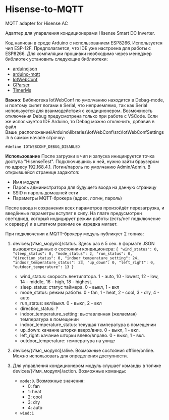 # Hisense-to-MQTT
MQTT adapter for Hisense AC

Адаптер для упарвления кондиционерами Hisense Smart DC Inverter.

Код написан в среде Arduino с использованием ESP8266. Используется чип ESP-12F. Предполагается, что IDE уже настроена для работы с ESP8266. Для компиляции прошивки необходимо через менеджер библиотек установить следующие библиотеки:
- [arduinojson](https://arduinojson.org/)
- [arduino-mqtt](https://github.com/256dpi/arduino-mqtt)
- [IotWebConf](https://github.com/prampec/IotWebConf)
- [GParser](https://github.com/GyverLibs/GParser)
- [TimerMs](https://github.com/GyverLibs/TimerMs)

**Важно:**
Библиотека IotWebConf по умолчанию находится в Debag-mode, и поэтому сыпет логами в Serial, что неприемлемо, так как Serial используется для взаимодействия с кондиционером. Возможность отключения Debug предусмотрена только при работе с VSCode. Если же используется IDE Arduino, то Debag можно отключить, добавив в файл Ваше_расположение\Arduino\libraries\IotWebConf\src\IotWebConfSettings.h в самом начале строчку:

`#define IOTWEBCONF_DEBUG_DISABLED`

**Использование**
После загрузки в чип и запуска инициируется точка доступа "HisenseTest". Подключившись к ней, нужно зайти браузером по адресу 192.168.4.1. Логин/пароль по умолчанию Admin/Admin. В открывшейся странице задаются:
- Имя модуля
- Пароль администратора для будущего входа на данную страницу
- SSID и пароль домашней сети
- Параметры MQTT-брокера (адрес, логин, пароль)

После ввода и сохранения всех параметров произойдёт перезагрузка, и введённые параметры вступят в силу.
На плате предусмотрен светодиод, который индицирует режим работы (есть/нет подключение к серверу) и в штатном режиме он изредка мигает.

При подключении к MQTT-брокеру модуль публикует 2 топика:
1. devices/{Имя_модуля}/status. Здесь раз в 5 сек. в формате JSON выводятся данные о состоянии кондиционера:
   `{
    "wind_status": 0,
    "sleep_status": 0,
    "mode_status": 2,
    "run_status": 0,
    "direction_status": 0,
    "indoor_temperature_setting": 24,
    "indoor_temperature_status": 23,
    "up_down": 0,
    "left_right": 0,
    "outdoor_temperature": 13
    }`
    
    - wind_status: скорость вентилятора. 1 - auto, 10 - lowest, 12 - low, 14 - middle, 16 - high, 18 - highest.
    - sleep_status: статус таймера. 0 - выкл, 1 - вкл
    - mode_status: режим работы. 0 - fan, 1 - heat, 2 - cool, 3 - dry, 4 - auto
    - run_status: вкл/выкл. 0 - выкл, 2 - вкл
    - direction_status: ?
    - indoor_temperature_setting: выставленная (желаемая) температура в помещении
    - indoor_temperature_status: текущая ткмпература в помещении
    - up_down: качание шторки вверх/вниз. 0 - выкл, 1 - вкл.
    - left_right: качание шторки влево/вправо. 0 - выкл, 1 - вкл.
    - outdoor_temperature: температура на улице
    
2. devices/{Имя_модуля}/alive. Возможные состояния offline/online. Можно использовать для определения доступности.

3. Для управления кондиционером модуль слушает команды в топике devices/{Имя_модуля}/action. Возможные команды:
    - `mode:0`. Возможные значения:
        -  0: fan
        -  1: heat
        -  2: cool
        -  3: dry
        -  4: auto
    -  `wind:1`
   



